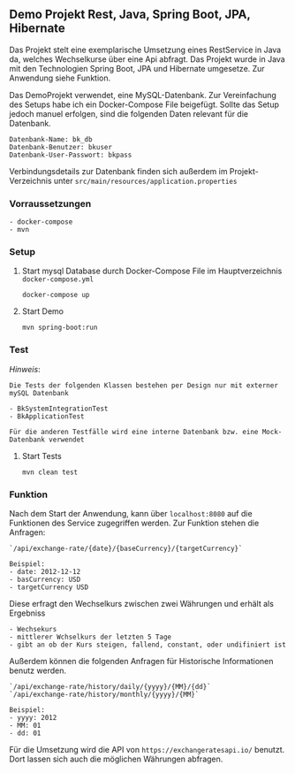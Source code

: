 ## Demo Projekt Rest, Java, Spring Boot, JPA, Hibernate 
Das Projekt stelt eine exemplarische Umsetzung eines RestService in Java da, welches Wechselkurse über eine Api 
abfragt. Das Projekt wurde in Java mit den Technologien Spring Boot, JPA und Hibernate umgesetze.
Zur Anwendung siehe Funktion.

Das DemoProjekt verwendet, eine MySQL-Datenbank.
Zur Vereinfachung des Setups habe ich ein Docker-Compose File beigefügt. 
Sollte das Setup jedoch manuel erfolgen, sind die folgenden Daten relevant für die Datenbank.

    Datenbank-Name: bk_db
    Datenbank-Benutzer: bkuser
    Datenbank-User-Passwort: bkpass
    
Verbindungsdetails zur Datenbank finden sich außerdem im Projekt-Verzeichnis unter `src/main/resources/application.properties` 
### Vorraussetzungen
    - docker-compose
    - mvn

### Setup
1. Start mysql Database durch Docker-Compose File im Hauptverzeichnis `docker-compose.yml`

    `docker-compose up`
    
2. Start Demo 

    `mvn spring-boot:run`

### Test
*Hinweis*:

    Die Tests der folgenden Klassen bestehen per Design nur mit externer mySQL Datenbank

    - BkSystemIntegrationTest
    - BkApplicationTest

    Für die anderen Testfälle wird eine interne Datenbank bzw. eine Mock-Datenbank verwendet

1. Start Tests

    `mvn clean test`

### Funktion

Nach dem Start der Anwendung, kann über `localhost:8080` auf die Funktionen des Service zugegriffen werden.
Zur Funktion stehen die Anfragen: 
    
    `/api/exchange-rate/{date}/{baseCurrency}/{targetCurrency}`
    
    Beispiel:
    - date: 2012-12-12
    - basCurrency: USD
    - targetCurrency USD

Diese erfragt den Wechselkurs zwischen zwei Währungen und erhält als Ergebniss

    - Wechsekurs
    - mittlerer Wchselkurs der letzten 5 Tage
    - gibt an ob der Kurs steigen, fallend, constant, oder undifiniert ist

Außerdem können die folgenden Anfragen für Historische Informationen benutz werden.

    `/api/exchange-rate/history/daily/{yyyy}/{MM}/{dd}`
    `/api/exchange-rate/history/monthly/{yyyy}/{MM}`
    
    Beispiel:
    - yyyy: 2012
    - MM: 01
    - dd: 01

Für die Umsetzung wird die API von `https://exchangeratesapi.io/` benutzt. Dort lassen sich auch die möglichen Währungen abfragen.
